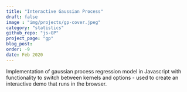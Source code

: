 ```yaml
---
title: "Interactive Gaussian Process"
draft: false
image : "img/projects/gp-cover.jpeg"
category: "statistics"
github_repo: "js-GP"
project_page: "gp"
blog_post: 
order: -9
date: Feb 2020
---
```


Implementation of gaussian process regression model in Javascript with functionality to switch between kernels and options - used to create an interactive demo that runs in the browser.
